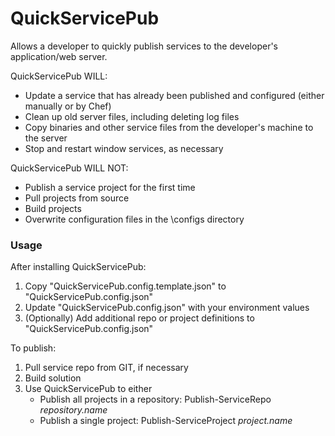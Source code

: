 # QuickServicePub
Allows a developer to quickly publish services to the developer's application/web server.

QuickServicePub WILL:

* Update a service that has already been published and configured (either manually or by Chef)
* Clean up old server files, including deleting log files
* Copy binaries and other service files from the developer's machine to the server
* Stop and restart window services, as necessary

QuickServicePub WILL NOT:

* Publish a service project for the first time
* Pull projects from source
* Build projects
* Overwrite configuration files in the \configs directory

### Usage
After installing QuickServicePub:

1. Copy "QuickServicePub.config.template.json" to "QuickServicePub.config.json"
2. Update "QuickServicePub.config.json" with your environment values
3. (Optionally) Add additional repo or project definitions to "QuickServicePub.config.json"

To publish:

1. Pull service repo from GIT, if necessary
2. Build solution
3. Use QuickServicePub to either
   - Publish all projects in a repository: Publish-ServiceRepo _repository.name_
   - Publish a single project: Publish-ServiceProject _project.name_

